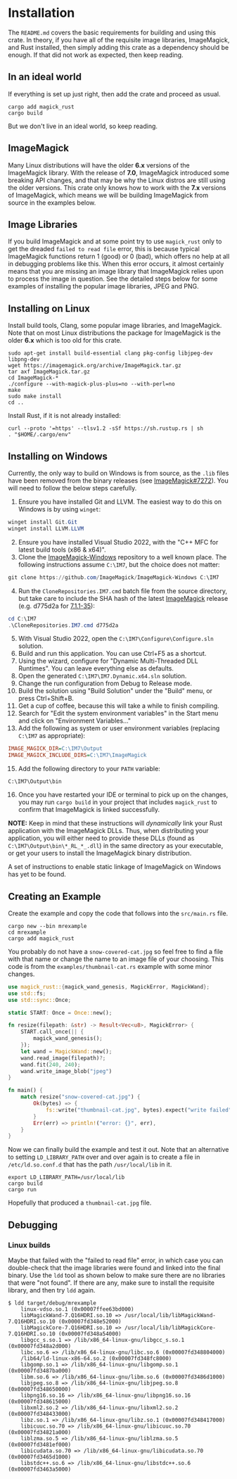 # Installation

The `README.md` covers the basic requirements for building and using this crate. In theory, if you have all of the requisite image libraries, ImageMagick, and Rust installed, then simply adding this crate as a dependency should be enough. If that did not work as expected, then keep reading.

## In an ideal world

If everything is set up just right, then add the crate and proceed as usual.

```
cargo add magick_rust
cargo build
```

But we don't live in an ideal world, so keep reading.

## ImageMagick

Many Linux distributions will have the older **6.x** versions of the ImageMagick library. With the release of **7.0**, ImageMagick introduced some breaking API changes, and that may be why the Linux distros are still using the older versions. This crate only knows how to work with the **7.x** versions of ImageMagick, which means we will be building ImageMagick from source in the examples below.

## Image Libraries

If you build ImageMagick and at some point try to use `magick_rust` only to get the dreaded `failed to read file` error, this is because typical ImageMagick functions return 1 (good) or 0 (bad), which offers no help at all in debugging problems like this. When this error occurs, it almost certainly means that you are missing an image library that ImageMagick relies upon to process the image in question. See the detailed steps below for some examples of installing the popular image libraries, JPEG and PNG.

## Installing on Linux

Install build tools, Clang, some popular image libraries, and ImageMagick. Note that on most Linux distributions the package for ImageMagick is the older **6.x** which is too old for this crate.

```shell
sudo apt-get install build-essential clang pkg-config libjpeg-dev libpng-dev
wget https://imagemagick.org/archive/ImageMagick.tar.gz
tar axf ImageMagick.tar.gz
cd ImageMagick-*
./configure --with-magick-plus-plus=no --with-perl=no
make
sudo make install
cd ..
```

Install Rust, if it is not already installed:

```shell
curl --proto '=https' --tlsv1.2 -sSf https://sh.rustup.rs | sh
. "$HOME/.cargo/env"
```

## Installing on Windows

Currently, the only way to build on Windows is from source, as the `.lib` files have been removed from the binary releases (see [ImageMagick#7272](https://github.com/ImageMagick/ImageMagick/issues/7272)). You will need to follow the below steps carefully.

1. Ensure you have installed Git and LLVM. The easiest way to do this on Windows is by using `winget`:
```powershell
winget install Git.Git
winget install LLVM.LLVM
```
2. Ensure you have installed Visual Studio 2022, with the "C++ MFC for latest build tools (x86 & x64)".
3. Clone the [ImageMagick-Windows](https://github.com/ImageMagick/ImageMagick-Windows) repository to a well known place. The following instructions assume `C:\IM7`, but the choice does not matter:
```powershell
git clone https://github.com/ImageMagick/ImageMagick-Windows C:\IM7
```
4. Run the `CloneRepositories.IM7.cmd` batch file from the source directory, but take care to include the SHA hash of the latest [ImageMagick](https://github.com/ImageMagick/ImageMagick) release (e.g. d775d2a for [7.1.1-35](https://github.com/ImageMagick/ImageMagick/releases/tag/7.1.1-35)):
```powershell
cd C:\IM7
.\CloneRepositories.IM7.cmd d775d2a
```
5. With Visual Studio 2022, open the `C:\IM7\Configure\Configure.sln` solution.
6. Build and run this application. You can use Ctrl+F5 as a shortcut.
7. Using the wizard, configure for "Dynamic Multi-Threaded DLL Runtimes". You can leave everything else as defaults.
8. Open the generated `C:\IM7\IM7.Dynamic.x64.sln` solution.
9. Change the run configuration from Debug to Release mode.
10. Build the solution using "Build Solution" under the "Build" menu, or press Ctrl+Shift+B.
12. Get a cup of coffee, because this will take a while to finish compiling.
13. Search for "Edit the system environment variables" in the Start menu and click on "Environment Variables..."
14. Add the following as system or user environment variables (replacing `C:\IM7` as appropriate):
```ini
IMAGE_MAGICK_DIR=C:\IM7\Output
IMAGE_MAGICK_INCLUDE_DIRS=C:\IM7\ImageMagick
```
15. Add the following directory to your `PATH` variable:
```
C:\IM7\Output\bin
```
16. Once you have restarted your IDE or terminal to pick up on the changes, you may run `cargo build` in your project that includes `magick_rust` to confirm that ImageMagick is linked successfully.

__NOTE:__ Keep in mind that these instructions will *dynamically* link your Rust application with the ImageMagick DLLs. Thus, when distributing your application, you will either need to provide these DLLs (found as `C:\IM7\Output\bin\*_RL_*_.dll`) in the same directory as your executable, or get your users to install the ImageMagick binary distribution.

A set of instructions to enable static linkage of ImageMagick on Windows has yet to be found.

## Creating an Example

Create the example and copy the code that follows into the `src/main.rs` file.

```shell
cargo new --bin mrexample
cd mrexample
cargo add magick_rust
```

You probably do not have a `snow-covered-cat.jpg` so feel free to find a file with that name or change the name to an image file of your choosing. This code is from the `examples/thumbnail-cat.rs` example with some minor changes.

```rust
use magick_rust::{magick_wand_genesis, MagickError, MagickWand};
use std::fs;
use std::sync::Once;

static START: Once = Once::new();

fn resize(filepath: &str) -> Result<Vec<u8>, MagickError> {
    START.call_once(|| {
        magick_wand_genesis();
    });
    let wand = MagickWand::new();
    wand.read_image(filepath)?;
    wand.fit(240, 240);
    wand.write_image_blob("jpeg")
}

fn main() {
    match resize("snow-covered-cat.jpg") {
        Ok(bytes) => {
            fs::write("thumbnail-cat.jpg", bytes).expect("write failed");
        }
        Err(err) => println!("error: {}", err),
    }
}
```

Now we can finally build the example and test it out. Note that an alternative to setting `LD_LIBRARY_PATH` over and over again is to create a file in `/etc/ld.so.conf.d` that has the path `/usr/local/lib` in it.

```shell
export LD_LIBRARY_PATH=/usr/local/lib
cargo build
cargo run
```

Hopefully that produced a `thumbnail-cat.jpg` file.

## Debugging

### Linux builds

Maybe that failed with the "failed to read file" error, in which case you can double-check that the image libraries were found and linked into the final binary. Use the `ldd` tool as shown below to make sure there are no libraries that were "not found". If there are any, make sure to install the requisite library, and then try `ldd` again.

```shell
$ ldd target/debug/mrexample
	linux-vdso.so.1 (0x00007ffee63bd000)
	libMagickWand-7.Q16HDRI.so.10 => /usr/local/lib/libMagickWand-7.Q16HDRI.so.10 (0x00007fd348e52000)
	libMagickCore-7.Q16HDRI.so.10 => /usr/local/lib/libMagickCore-7.Q16HDRI.so.10 (0x00007fd348a54000)
	libgcc_s.so.1 => /lib/x86_64-linux-gnu/libgcc_s.so.1 (0x00007fd348a2d000)
	libc.so.6 => /lib/x86_64-linux-gnu/libc.so.6 (0x00007fd348804000)
	/lib64/ld-linux-x86-64.so.2 (0x00007fd348fc8000)
	libgomp.so.1 => /lib/x86_64-linux-gnu/libgomp.so.1 (0x00007fd3487ba000)
	libm.so.6 => /lib/x86_64-linux-gnu/libm.so.6 (0x00007fd3486d1000)
	libjpeg.so.8 => /lib/x86_64-linux-gnu/libjpeg.so.8 (0x00007fd348650000)
	libpng16.so.16 => /lib/x86_64-linux-gnu/libpng16.so.16 (0x00007fd348615000)
	libxml2.so.2 => /lib/x86_64-linux-gnu/libxml2.so.2 (0x00007fd348433000)
	libz.so.1 => /lib/x86_64-linux-gnu/libz.so.1 (0x00007fd348417000)
	libicuuc.so.70 => /lib/x86_64-linux-gnu/libicuuc.so.70 (0x00007fd34821a000)
	liblzma.so.5 => /lib/x86_64-linux-gnu/liblzma.so.5 (0x00007fd3481ef000)
	libicudata.so.70 => /lib/x86_64-linux-gnu/libicudata.so.70 (0x00007fd3465d1000)
	libstdc++.so.6 => /lib/x86_64-linux-gnu/libstdc++.so.6 (0x00007fd3463a5000)
```
